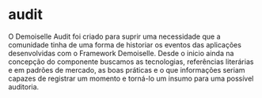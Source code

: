 audit
=====

O Demoiselle Audit foi criado para suprir uma necessidade que a comunidade tinha de uma forma de historiar os eventos das aplicações desenvolvidas com o Framework Demoiselle. Desde o inicio ainda na concepção do componente buscamos as tecnologias, referências literárias e em padrões de mercado, as boas práticas e o que informações seriam capazes de registrar um momento e torná-lo um insumo para uma possível auditoria. 
